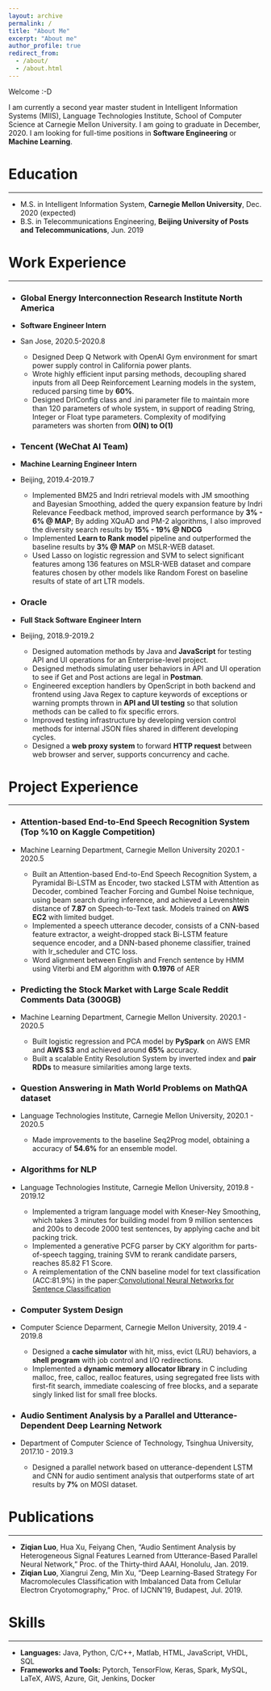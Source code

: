 ```yaml
---
layout: archive
permalink: /
title: "About Me"
excerpt: "About me"
author_profile: true
redirect_from: 
  - /about/
  - /about.html
---
```

Welcome :-D





I am currently a second year master student in Intelligent Information Systems (MIIS), Language Technologies Institute, School of Computer Science at Carnegie Mellon University. I am going to graduate in December, 2020. I am looking for full-time positions in **Software Engineering** or **Machine Learning**.


# Education

<hr>

* M.S. in Intelligent Information System, **Carnegie Mellon University**, Dec. 2020 (expected)
* B.S. in Telecommunications Engineering, **Beijing University of Posts and Telecommunications**, Jun. 2019


# Work Experience

<hr>

* ### Global Energy Interconnection Research Institute North America
* **Software Engineer Intern**
* San Jose, 2020.5-2020.8
  * Designed Deep Q Network with OpenAI Gym environment for smart power supply control in California power plants. 
  * Wrote highly efficient input parsing methods, decoupling shared inputs from all Deep Reinforcement Learning models in the system, reduced parsing time by **60%**.
  * Designed DrlConfig class and .ini parameter file to maintain more than 120 parameters of whole system, in support of reading String, Integer or Float type parameters. Complexity of modifying parameters was shorten from **O(N) to O(1)**

* ### Tencent (WeChat AI Team)
* **Machine Learning Engineer Intern**
* Beijing, 2019.4-2019.7
  * Implemented BM25 and Indri retrieval models with JM smoothing and Bayesian Smoothing, added the query expansion feature by Indri Relevance Feedback method, improved search performance by **3% - 6% @ MAP**; By adding XQuAD and PM-2 algorithms, I also improved the diversity search results by **15% - 19% @ NDCG**
  * Implemented **Learn to Rank model** pipeline and outperformed the baseline results by **3% @ MAP** on MSLR-WEB dataset.
  * Used Lasso on logistic regression and SVM to select significant features among 136 features on MSLR-WEB dataset and compare features chosen by other models like Random Forest on baseline results of state of art LTR models.


* ### Oracle
* **Full Stack Software Engineer Intern**
* Beijing, 2018.9-2019.2
  * Designed automation methods by Java and **JavaScript** for testing API and UI operations for an Enterprise-level project.
  * Designed methods simulating user behaviors in API and UI operation to see if Get and Post actions are legal in **Postman**.
  * Engineered exception handlers by OpenScript in both backend and frontend using Java Regex to capture keywords of exceptions or warning prompts thrown in **API and UI testing** so that solution methods can be called to fix specific errors.
  * Improved testing infrastructure by developing version control methods for internal JSON files shared in different developing cycles.
  * Designed a **web proxy system** to forward **HTTP request** between web browser and server, supports concurrency and cache.

# Project Experience

<hr>


* ### Attention-based End-to-End Speech Recognition System (Top %10 on Kaggle Competition)
* Machine Learning Department, Carnegie Mellon University 2020.1 - 2020.5
  * Built an Attention-based End-to-End Speech Recognition System, a Pyramidal Bi-LSTM as Encoder, two stacked LSTM with Attention as Decoder, combined Teacher Forcing and Gumbel Noise technique, using beam search during inference, and achieved a Levenshtein distance of **7.87** on Speech-to-Text task. Models trained on **AWS EC2** with limited budget.
  * Implemented a speech utterance decoder, consists of a CNN-based feature extractor, a weight-dropped stack Bi-LSTM feature sequence encoder, and a DNN-based phoneme classifier, trained with lr_scheduler and CTC loss. 
  * Word alignment between English and French sentence by HMM using Viterbi and EM algorithm with **0.1976** of AER
  
  
* ### Predicting the Stock Market with Large Scale Reddit Comments Data (300GB)
* Machine Learning Department, Carnegie Mellon University. 2020.1 - 2020.5
  * Built logistic regression and PCA model by **PySpark** on AWS EMR and **AWS S3** and achieved around **65%** accuracy.
  * Built a scalable Entity Resolution System by inverted index and **pair RDDs** to measure similarities among large texts.
  

* ### Question Answering in Math World Problems on MathQA dataset
* Language Technologies Institute, Carnegie Mellon University, 2020.1 - 2020.5
  * Made improvements to the baseline Seq2Prog model, obtaining a accuracy of **54.6%** for an ensemble model.
  
  
* ### Algorithms for NLP
* Language Technologies Institute, Carnegie Mellon University, 2019.8 - 2019.12
  * Implemented a trigram language model with Kneser-Ney Smoothing, which takes 3 minutes for building model from 9 million sentences and 200s to decode 2000 test sentences, by applying cache and bit packing trick.
  * Implemented a generative PCFG parser by CKY algorithm for parts-of-speech tagging, training SVM to rerank candidate parsers, reaches 85.82 F1 Score.
  * A reimplementation of the CNN baseline model for text classification (ACC:81.9%) in the paper:[Convolutional Neural Networks for Sentence Classification](https://arxiv.org/pdf/1408.5882.pdf)
  
* ### Computer System Design
* Computer Science Deparment, Carnegie Mellon University, 2019.4 - 2019.8
  * Designed a **cache simulator** with hit, miss, evict (LRU) behaviors, a **shell program** with job control and I/O redirections.
  * Implemented a **dynamic memory allocator library** in C including malloc, free, calloc, realloc features, using segregated free lists with first-fit search, immediate coalescing of free blocks, and a separate singly linked list for small free blocks.
  
  
* ### Audio Sentiment Analysis by a Parallel and Utterance-Dependent Deep Learning Network
* Department of Computer Science of Technology, Tsinghua University, 2017.10 - 2019.3
  * Designed a parallel network based on utterance-dependent LSTM and CNN for audio sentiment analysis that outperforms state of art results by **7%** on MOSI dataset. 
  

# Publications

<hr>

* **Ziqian Luo**, Hua Xu, Feiyang Chen, “Audio Sentiment Analysis by Heterogeneous Signal Features Learned from Utterance-Based Parallel Neural Network,” Proc. of the Thirty-third AAAI, Honolulu, Jan. 2019.
* **Ziqian Luo**, Xiangrui Zeng, Min Xu, “Deep Learning-Based Strategy For Macromolecules Classification with Imbalanced Data from Cellular Electron Cryotomography,” Proc. of IJCNN’19, Budapest, Jul. 2019.

  

# Skills

<hr>

* **Languages:** Java, Python, C/C++, Matlab, HTML, JavaScript, VHDL, SQL
* **Frameworks and Tools:** Pytorch, TensorFlow, Keras, Spark, MySQL, LaTeX, AWS, Azure, Git, Jenkins, Docker














<!--

This is the front page of a website that is powered by the [academicpages template](https://github.com/academicpages/academicpages.github.io) and hosted on GitHub pages. [GitHub pages](https://pages.github.com) is a free service in which websites are built and hosted from code and data stored in a GitHub repository, automatically updating when a new commit is made to the respository. This template was forked from the [Minimal Mistakes Jekyll Theme](https://mmistakes.github.io/minimal-mistakes/) created by Michael Rose, and then extended to support the kinds of content that academics have: publications, talks, teaching, a portfolio, blog posts, and a dynamically-generated CV. You can fork [this repository](https://github.com/academicpages/academicpages.github.io) right now, modify the configuration and markdown files, add your own PDFs and other content, and have your own site for free, with no ads! An older version of this template powers my own personal website at [stuartgeiger.com](http://stuartgeiger.com), which uses [this Github repository](https://github.com/staeiou/staeiou.github.io).

A data-driven personal website
======
Like many other Jekyll-based GitHub Pages templates, academicpages makes you separate the website's content from its form. The content & metadata of your website are in structured markdown files, while various other files constitute the theme, specifying how to transform that content & metadata into HTML pages. You keep these various markdown (.md), YAML (.yml), HTML, and CSS files in a public GitHub repository. Each time you commit and push an update to the repository, the [GitHub pages](https://pages.github.com/) service creates static HTML pages based on these files, which are hosted on GitHub's servers free of charge.

Many of the features of dynamic content management systems (like Wordpress) can be achieved in this fashion, using a fraction of the computational resources and with far less vulnerability to hacking and DDoSing. You can also modify the theme to your heart's content without touching the content of your site. If you get to a point where you've broken something in Jekyll/HTML/CSS beyond repair, your markdown files describing your talks, publications, etc. are safe. You can rollback the changes or even delete the repository and start over -- just be sure to save the markdown files! Finally, you can also write scripts that process the structured data on the site, such as [this one](https://github.com/academicpages/academicpages.github.io/blob/master/talkmap.ipynb) that analyzes metadata in pages about talks to display [a map of every location you've given a talk](https://academicpages.github.io/talkmap.html).

Getting started
======
1. Register a GitHub account if you don't have one and confirm your e-mail (required!)
1. Fork [this repository](https://github.com/academicpages/academicpages.github.io) by clicking the "fork" button in the top right. 
1. Go to the repository's settings (rightmost item in the tabs that start with "Code", should be below "Unwatch"). Rename the repository "[your GitHub username].github.io", which will also be your website's URL.
1. Set site-wide configuration and create content & metadata (see below -- also see [this set of diffs](http://archive.is/3TPas) showing what files were changed to set up [an example site](https://getorg-testacct.github.io) for a user with the username "getorg-testacct")
1. Upload any files (like PDFs, .zip files, etc.) to the files/ directory. They will appear at https://[your GitHub username].github.io/files/example.pdf.  
1. Check status by going to the repository settings, in the "GitHub pages" section

Site-wide configuration
------
The main configuration file for the site is in the base directory in [_config.yml](https://github.com/academicpages/academicpages.github.io/blob/master/_config.yml), which defines the content in the sidebars and other site-wide features. You will need to replace the default variables with ones about yourself and your site's github repository. The configuration file for the top menu is in [_data/navigation.yml](https://github.com/academicpages/academicpages.github.io/blob/master/_data/navigation.yml). For example, if you don't have a portfolio or blog posts, you can remove those items from that navigation.yml file to remove them from the header. 

Create content & metadata
------
For site content, there is one markdown file for each type of content, which are stored in directories like _publications, _talks, _posts, _teaching, or _pages. For example, each talk is a markdown file in the [_talks directory](https://github.com/academicpages/academicpages.github.io/tree/master/_talks). At the top of each markdown file is structured data in YAML about the talk, which the theme will parse to do lots of cool stuff. The same structured data about a talk is used to generate the list of talks on the [Talks page](https://academicpages.github.io/talks), each [individual page](https://academicpages.github.io/talks/2012-03-01-talk-1) for specific talks, the talks section for the [CV page](https://academicpages.github.io/cv), and the [map of places you've given a talk](https://academicpages.github.io/talkmap.html) (if you run this [python file](https://github.com/academicpages/academicpages.github.io/blob/master/talkmap.py) or [Jupyter notebook](https://github.com/academicpages/academicpages.github.io/blob/master/talkmap.ipynb), which creates the HTML for the map based on the contents of the _talks directory).

**Markdown generator**

I have also created [a set of Jupyter notebooks](https://github.com/academicpages/academicpages.github.io/tree/master/markdown_generator
) that converts a CSV containing structured data about talks or presentations into individual markdown files that will be properly formatted for the academicpages template. The sample CSVs in that directory are the ones I used to create my own personal website at stuartgeiger.com. My usual workflow is that I keep a spreadsheet of my publications and talks, then run the code in these notebooks to generate the markdown files, then commit and push them to the GitHub repository.

How to edit your site's GitHub repository
------
Many people use a git client to create files on their local computer and then push them to GitHub's servers. If you are not familiar with git, you can directly edit these configuration and markdown files directly in the github.com interface. Navigate to a file (like [this one](https://github.com/academicpages/academicpages.github.io/blob/master/_talks/2012-03-01-talk-1.md) and click the pencil icon in the top right of the content preview (to the right of the "Raw | Blame | History" buttons). You can delete a file by clicking the trashcan icon to the right of the pencil icon. You can also create new files or upload files by navigating to a directory and clicking the "Create new file" or "Upload files" buttons. 

Example: editing a markdown file for a talk
![Editing a markdown file for a talk](/images/editing-talk.png)

For more info
------
More info about configuring academicpages can be found in [the guide](https://academicpages.github.io/markdown/). The [guides for the Minimal Mistakes theme](https://mmistakes.github.io/minimal-mistakes/docs/configuration/) (which this theme was forked from) might also be helpful.

-->

